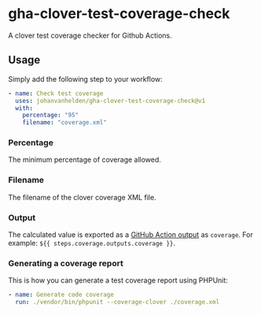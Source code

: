 # gha-clover-test-coverage-check

A clover test coverage checker for Github Actions.

## Usage
Simply add the following step to your workflow:

```yml
- name: Check test coverage
  uses: johanvanhelden/gha-clover-test-coverage-check@v1
  with:
    percentage: "95"
    filename: "coverage.xml"
```

### Percentage
The minimum percentage of coverage allowed.

### Filename 
The filename of the clover coverage XML file.

### Output
The calculated value is exported as a [GitHub Action output](https://docs.github.com/en/actions/reference/context-and-expression-syntax-for-github-actions#steps-context) as `coverage`. For example: `${{ steps.coverage.outputs.coverage }}`.

### Generating a coverage report
This is how you can generate a test coverage report using PHPUnit:

```yml
- name: Generate code coverage
  run: ./vendor/bin/phpunit --coverage-clover ./coverage.xml
```
